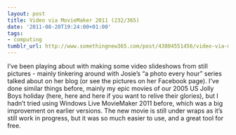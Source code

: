 ```yaml
---
layout: post
title: Video via MovieMaker 2011 (232/365)
date: '2011-08-20T19:24:00+01:00'
tags:
- computing
tumblr_url: http://www.somethingnew365.com/post/43804551456/video-via-moviemaker-2011-232365
---
```

I’ve been playing about with making some video slideshows from still pictures - mainly tinkering around with Josie’s “a photo every hour” series talked about on her blog (or see the pictures on her Facebook page).
I’ve done similar things before, mainly my epic movies of our 2005 US Jolly Boys holiday (here, here and here if you want to relive their glories), but I hadn’t tried using Windows Live MovieMaker 2011 before, which was a big improvement on earlier versions.
The new movie is still under wraps as it’s still work in progress, but it was so much easier to use, and a great tool for free.
